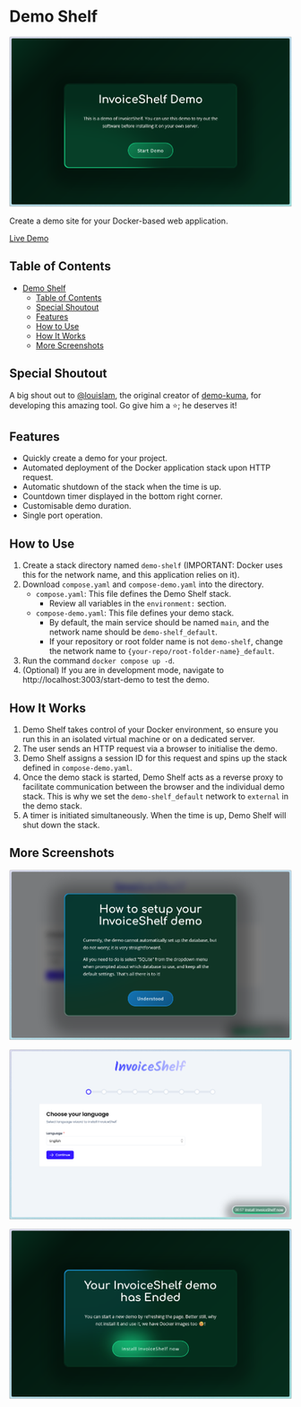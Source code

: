 # Demo Shelf

![Repo Banner](/static/banner.png)

Create a demo site for your Docker-based web application.

[Live Demo](https://demo.invoiceshelf.com/start-demo)

## Table of Contents

<!-- TOC -->

- [Demo Shelf](#demo-shelf)
  - [Table of Contents](#table-of-contents)
  - [Special Shoutout](#special-shoutout)
  - [Features](#features)
  - [How to Use](#how-to-use)
  - [How It Works](#how-it-works)
  - [More Screenshots](#more-screenshots)

<!-- /TOC -->

## Special Shoutout

A big shout out to [@louislam](https://github.com/louislam/), the original creator of [demo-kuma](https://github.com/louislam/demo-kuma), for developing this amazing tool. Go give him a ⭐; he deserves it!

## Features

- Quickly create a demo for your project.
- Automated deployment of the Docker application stack upon HTTP request.
- Automatic shutdown of the stack when the time is up.
- Countdown timer displayed in the bottom right corner.
- Customisable demo duration.
- Single port operation.

## How to Use

1. Create a stack directory named `demo-shelf` (IMPORTANT: Docker uses this for the network name, and this application relies on it).
2. Download `compose.yaml` and `compose-demo.yaml` into the directory.
   - `compose.yaml`: This file defines the Demo Shelf stack.
     - Review all variables in the `environment:` section.
   - `compose-demo.yaml`: This file defines your demo stack.
     - By default, the main service should be named `main`, and the network name should be `demo-shelf_default`.
     - If your repository or root folder name is not `demo-shelf`, change the network name to `{your-repo/root-folder-name}_default`.
3. Run the command `docker compose up -d`.
4. (Optional) If you are in development mode, navigate to http://localhost:3003/start-demo to test the demo.

## How It Works

1. Demo Shelf takes control of your Docker environment, so ensure you run this in an isolated virtual machine or on a dedicated server.
2. The user sends an HTTP request via a browser to initialise the demo.
3. Demo Shelf assigns a session ID for this request and spins up the stack defined in `compose-demo.yaml`.
4. Once the demo stack is started, Demo Shelf acts as a reverse proxy to facilitate communication between the browser and the individual demo stack. This is why we set the `demo-shelf_default` network to `external` in the demo stack.
5. A timer is initiated simultaneously. When the time is up, Demo Shelf will shut down the stack.

## More Screenshots

![Instructions popup](/static/instructions.png)

![Live demo](/static/live%20demo.png)

![End Screen](/static/end.png)
